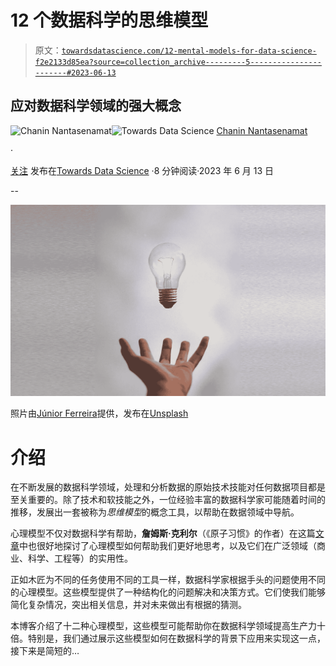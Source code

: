 # 12 个数据科学的思维模型

> 原文：[`towardsdatascience.com/12-mental-models-for-data-science-f2e2133d85ea?source=collection_archive---------5-----------------------#2023-06-13`](https://towardsdatascience.com/12-mental-models-for-data-science-f2e2133d85ea?source=collection_archive---------5-----------------------#2023-06-13)

## 应对数据科学领域的强大概念

[](https://data-professor.medium.com/?source=post_page-----f2e2133d85ea--------------------------------)![Chanin Nantasenamat](https://data-professor.medium.com/?source=post_page-----f2e2133d85ea--------------------------------)[](https://towardsdatascience.com/?source=post_page-----f2e2133d85ea--------------------------------)![Towards Data Science](https://towardsdatascience.com/?source=post_page-----f2e2133d85ea--------------------------------) [Chanin Nantasenamat](https://data-professor.medium.com/?source=post_page-----f2e2133d85ea--------------------------------)

·

[关注](https://medium.com/m/signin?actionUrl=https%3A%2F%2Fmedium.com%2F_%2Fsubscribe%2Fuser%2Ff94b47c3cfca&operation=register&redirect=https%3A%2F%2Ftowardsdatascience.com%2F12-mental-models-for-data-science-f2e2133d85ea&user=Chanin+Nantasenamat&userId=f94b47c3cfca&source=post_page-f94b47c3cfca----f2e2133d85ea---------------------post_header-----------) 发布在[Towards Data Science](https://towardsdatascience.com/?source=post_page-----f2e2133d85ea--------------------------------) ·8 分钟阅读·2023 年 6 月 13 日[](https://medium.com/m/signin?actionUrl=https%3A%2F%2Fmedium.com%2F_%2Fvote%2Ftowards-data-science%2Ff2e2133d85ea&operation=register&redirect=https%3A%2F%2Ftowardsdatascience.com%2F12-mental-models-for-data-science-f2e2133d85ea&user=Chanin+Nantasenamat&userId=f94b47c3cfca&source=-----f2e2133d85ea---------------------clap_footer-----------)

--

[](https://medium.com/m/signin?actionUrl=https%3A%2F%2Fmedium.com%2F_%2Fbookmark%2Fp%2Ff2e2133d85ea&operation=register&redirect=https%3A%2F%2Ftowardsdatascience.com%2F12-mental-models-for-data-science-f2e2133d85ea&source=-----f2e2133d85ea---------------------bookmark_footer-----------)![](img/91a56baa3e77703ea7aa46398d564e30.png)

照片由[Júnior Ferreira](https://unsplash.com/ja/@juniorferreir_?utm_source=medium&utm_medium=referral)提供，发布在[Unsplash](https://unsplash.com/?utm_source=medium&utm_medium=referral)

# 介绍

在不断发展的数据科学领域，处理和分析数据的原始技术技能对任何数据项目都是至关重要的。除了技术和软技能之外，一位经验丰富的数据科学家可能随着时间的推移，发展出一套被称为*思维模型*的概念工具，以帮助在数据领域中导航。

心理模型不仅对数据科学有帮助，**詹姆斯·克利尔**（《原子习惯》的作者）在这篇[文章](https://jamesclear.com/mental-models)中也很好地探讨了心理模型如何帮助我们更好地思考，以及它们在广泛领域（商业、科学、工程等）的实用性。

正如木匠为不同的任务使用不同的工具一样，数据科学家根据手头的问题使用不同的心理模型。这些模型提供了一种结构化的问题解决和决策方式。它们使我们能够简化复杂情况，突出相关信息，并对未来做出有根据的猜测。

本博客介绍了十二种心理模型，这些模型可能帮助你在数据科学领域提高生产力十倍。特别是，我们通过展示这些模型如何在数据科学的背景下应用来实现这一点，接下来是简短的…
